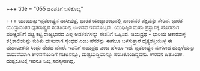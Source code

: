 +++
title = "055 ಜನಪತಿಗೆ ಬಳಿಕೊಬ್ಬ"

+++
ಯುಯುತ್ಸು-ಧೃತರಾಷ್ಟ್ರನ ದಾಸೀಪುತ್ರ, ಭಾರತ ಯುದ್ಧಾರಂಭದಲ್ಲಿ ಪಾಂಡವರ ಪಕ್ಷವನ್ನು ಸೇರಿದ. ಭಾರತ ಯುದ್ಧಾನಂತರ ಧೃತರಾಷ್ಟ್ರನ ಸಂತತಿಯಲ್ಲಿ ಉಳಿದವ ಇವನೊಬ್ಬನೇ. ಯುಧಿಷ್ಠಿರ ಮಹಾ ಪ್ರಸ್ಥಾನಕ್ಕೆ ಹೊರಟಾಗ ಪರೀಕ್ಷಿತನಿಗೆ ಪಟ್ಟ ಕಟ್ಟಿ ರಾಜ್ಯಭಾರದ ಎಲ್ಲ ಆಡಳಿತಗಳನ್ನು ಈತನಿಗೆ ಒಪ್ಪಿಸಿದ.                         ಜಯದ್ರಥ - ಭಾರಿಯ ಆಕಾರವುಳ್ಳ ಶಕ್ತಿಶಾಲಿಯನ್ನು ಕುರಿತು ಹೇಳುವಾಗ ಸೈಂಧವ ಎಂಬ ಹೆಸರನ್ನು ಈಗಲೂ ಬಳಸುತ್ತಾರೆ ದೈತ್ಯಶಕ್ತಿಯುಳ್ಳ ಈ ಮಹಾವೀರನು ಸಿಂಧು ದೇಶದ ದೊರೆ. ಇವನಿಗೆ ಜಯದ್ರಥ ಎಂಬ ಹೆಸರೂ ಇದೆ. ಧೃತರಾಷ್ಟ್ರನ ಮಗಳಾದ ದುಶ್ಯಳೆಯನ್ನು ಮದುವೆಯಾಗಿ ಕೌರವನೊಂದಿಗೆ ನಚಿಟನನ್ನೂ, ದುಷ್ಟಬುದ್ಧಿಯನ್ನೂ ಹಂಚಿಕೊಂಡಿದ್ದವನು. ಕೌರವನ ಹಿತಚಿಂತಕ. ದುಷ್ಟಕೂಟಕ್ಕೆ ಇವನೂ ಒಬ್ಬ ಸದಸ್ಯನಾಗಿದ್ದ.
